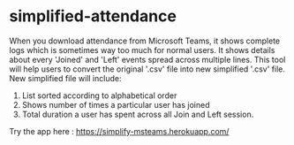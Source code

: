 # simplified-attendance
When you download attendance from Microsoft Teams, it shows complete logs which is sometimes way too much for normal users. It shows details about every 'Joined' and 'Left' events spread across multiple lines.
This tool will help users to convert the original '.csv' file into new simplified '.csv' file. 
New simplified file will include:
1) List sorted according to alphabetical order
2) Shows number of times a particular user has joined
3) Total duration a user has spent across all Join and Left session.

Try the app here : https://simplify-msteams.herokuapp.com/